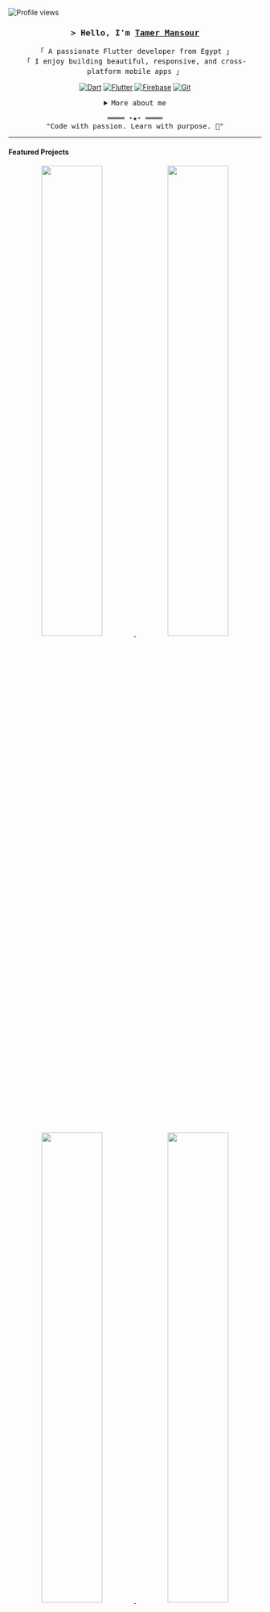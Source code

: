 <!-- https://github.com/TamerMansour -->
<!-- Updated July 2025 -->

![Profile views](https://gpvc.arturio.dev/TamerMansour?v=3)

<h3 align="center">
  <samp>&gt; Hello, I'm <b><a href="https://github.com/TamerMansour" target="_blank">Tamer Mansour</a></b></samp>
</h3>

<p align="center">
  <samp>
    「 A passionate Flutter developer from Egypt 」<br>
    「 I enjoy building beautiful, responsive, and cross-platform mobile apps 」
  </samp>
</p>

<p align="center">
  <a href="#"><img alt="Dart" src="https://img.shields.io/badge/-Dart-0175C2?style=flat-square&logo=dart&logoColor=white"></a>
  <a href="#"><img alt="Flutter" src="https://img.shields.io/badge/-Flutter-02569B?style=flat-square&logo=flutter&logoColor=white"></a>
  <a href="#"><img alt="Firebase" src="https://img.shields.io/badge/-Firebase-FFCA28?style=flat-square&logo=firebase&logoColor=white"></a>
  <a href="#"><img alt="Git" src="https://img.shields.io/badge/-Git-F05032?style=flat-square&logo=git&logoColor=white"></a>
</p>

<details align="center">
  <summary><samp>More about me</samp></summary>
  <br>
  <p align="center">Connect with me:</p>
  <p align="center">
    <a href="mailto:tamerr.mansourr@gmail.com" target="_blank">
      <img alt="Email" src="https://img.shields.io/badge/-Email-EA4335?style=flat-square&logo=Gmail&logoColor=white">
    </a>
    <a href="https://www.linkedin.com/in/tamer-mansour/" target="_blank">
      <img alt="LinkedIn" src="https://img.shields.io/badge/-LinkedIn-0A66C2?style=flat-square&logo=linkedin&logoColor=white">
    </a>
    <a href="https://github.com/TamerMansour" target="_blank">
      <img alt="GitHub" src="https://img.shields.io/badge/-GitHub-181717?style=flat-square&logo=github&logoColor=white">
    </a>
  </p>
</details>

<p align="center">
  <samp>════ ⋆★⋆ ════<br>"Code with passion. Learn with purpose. 🚀"</samp>
</p>

---

#### Featured Projects

<p align="center">
  <a href="https://github.com/TamerMansour/chat-app-flutter">
    <img width="49%" src="https://github-readme-stats.vercel.app/api/pin/?username=TamerMansour&repo=chat-app-flutter&border_color=42A5F5&bg_color=0D1117&title_color=ffffff&text_color=8B949E&icon_color=42A5F5" />
  </a>
  <a href="https://github.com/TamerMansour/flutter-splash-login">
    <img width="49%" src="https://github-readme-stats.vercel.app/api/pin/?username=TamerMansour&repo=flutter-splash-login&border_color=42A5F5&bg_color=0D1117&title_color=ffffff&text_color=8B949E&icon_color=42A5F5" />
  </a>
</p>

<p align="center">
  <a href="https://github.com/TamerMansour/todo-flutter-firebase">
    <img width="49%" src="https://github-readme-stats.vercel.app/api/pin/?username=TamerMansour&repo=todo-flutter-firebase&border_color=42A5F5&bg_color=0D1117&title_color=ffffff&text_color=8B949E&icon_color=42A5F5" />
  </a>
  <a href="https://github.com/TamerMansour/quiz-app-flutter">
    <img width="49%" src="https://github-readme-stats.vercel.app/api/pin/?username=TamerMansour&repo=quiz-app-flutter&border_color=42A5F5&bg_color=0D1117&title_color=ffffff&text_color=8B949E&icon_color=42A5F5" />
  </a>
</p>
